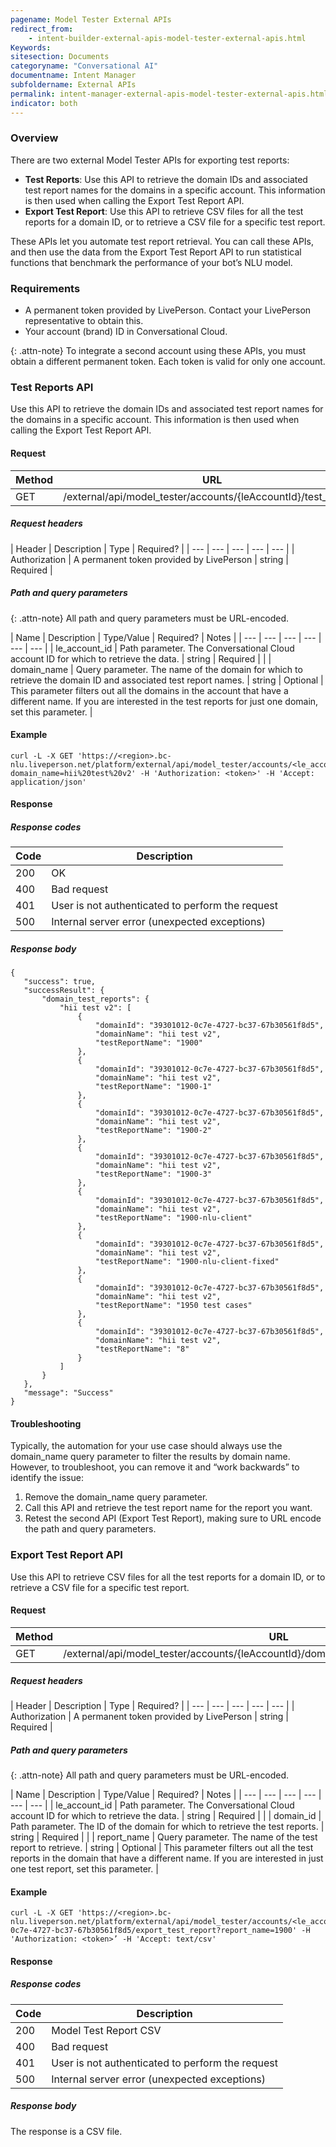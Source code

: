 ```yaml
---
pagename: Model Tester External APIs
redirect_from:
    - intent-builder-external-apis-model-tester-external-apis.html
Keywords:
sitesection: Documents
categoryname: "Conversational AI"
documentname: Intent Manager
subfoldername: External APIs
permalink: intent-manager-external-apis-model-tester-external-apis.html
indicator: both
---
```


### Overview
There are two external Model Tester APIs for exporting test reports:

* **Test Reports**: Use this API to retrieve the domain IDs and associated test report names for the domains in a specific account. This information is then used when calling the Export Test Report API.
* **Export Test Report**: Use this API to retrieve CSV files for all the test reports for a domain ID, or to retrieve a CSV file for a specific test report.

These APIs let you automate test report retrieval. You can call these APIs, and then use the data from the Export Test Report API to run statistical functions that benchmark the performance of your bot’s NLU model.

### Requirements

* A permanent token provided by LivePerson. Contact your LivePerson representative to obtain this.
* Your account (brand) ID in Conversational Cloud.

{: .attn-note}
To integrate a second account using these APIs, you must obtain a different permanent token. Each token is valid for only one account.

### Test Reports API

Use this API to retrieve the domain IDs and associated test report names for the domains in a specific account. This information is then used when calling the Export Test Report API.

#### Request

| Method | URL |
| --- | --- |
| GET | /external/api/model_tester/accounts/{leAccountId}/test_reports |

##### Request headers

| Header | Description | Type | Required? |
| --- | --- | --- | --- | --- |
| Authorization | A permanent token provided by LivePerson | string | Required |

##### Path and query parameters

{: .attn-note}
All path and query parameters must be URL-encoded.

| Name | Description | Type/Value | Required? | Notes |
| --- | --- | --- | --- | --- | --- |
| le_account_id | Path parameter. The Conversational Cloud account ID for which to retrieve the data. | string | Required | |
| domain_name | Query parameter. The name of the domain for which to retrieve the domain ID and associated test report names. | string | Optional | This parameter filters out all the domains in the account that have a different name. If you are interested in the test reports for just one domain, set this parameter. |

#### Example

```
curl -L -X GET 'https://<region>.bc-nlu.liveperson.net/platform/external/api/model_tester/accounts/<le_account_id>/test_reports?domain_name=hii%20test%20v2' -H 'Authorization: <token>' -H 'Accept: application/json'
```

#### Response

##### Response codes

| Code | Description |
| --- | --- |
| 200 | OK |
| 400 | Bad request |
| 401 | User is not authenticated to perform the request |
| 500 | Internal server error (unexpected exceptions) |

##### Response body

```
{
   "success": true,
   "successResult": {
       "domain_test_reports": {
           "hii test v2": [
               {
                   "domainId": "39301012-0c7e-4727-bc37-67b30561f8d5",
                   "domainName": "hii test v2",
                   "testReportName": "1900"
               },
               {
                   "domainId": "39301012-0c7e-4727-bc37-67b30561f8d5",
                   "domainName": "hii test v2",
                   "testReportName": "1900-1"
               },
               {
                   "domainId": "39301012-0c7e-4727-bc37-67b30561f8d5",
                   "domainName": "hii test v2",
                   "testReportName": "1900-2"
               },
               {
                   "domainId": "39301012-0c7e-4727-bc37-67b30561f8d5",
                   "domainName": "hii test v2",
                   "testReportName": "1900-3"
               },
               {
                   "domainId": "39301012-0c7e-4727-bc37-67b30561f8d5",
                   "domainName": "hii test v2",
                   "testReportName": "1900-nlu-client"
               },
               {
                   "domainId": "39301012-0c7e-4727-bc37-67b30561f8d5",
                   "domainName": "hii test v2",
                   "testReportName": "1900-nlu-client-fixed"
               },
               {
                   "domainId": "39301012-0c7e-4727-bc37-67b30561f8d5",
                   "domainName": "hii test v2",
                   "testReportName": "1950 test cases"
               },
               {
                   "domainId": "39301012-0c7e-4727-bc37-67b30561f8d5",
                   "domainName": "hii test v2",
                   "testReportName": "8"
               }
           ]
       }
   },
   "message": "Success"
}
```

#### Troubleshooting

Typically, the automation for your use case should always use the domain_name query parameter to filter the results by domain name. However, to troubleshoot, you can remove it and “work backwards” to identify the issue: 

1. Remove the domain_name query parameter.
2. Call this API and retrieve the test report name for the report you want.
3. Retest the second API (Export Test Report), making sure to URL encode the path and query parameters.

### Export Test Report API

Use this API to retrieve CSV files for all the test reports for a domain ID, or to retrieve a CSV file for a specific test report.

#### Request

| Method | URL |
| --- | --- |
| GET | /external/api/model_tester/accounts/{leAccountId}/domains/{domain_id}/export_test_report |

##### Request headers

| Header | Description | Type | Required? |
| --- | --- | --- | --- | --- |
| Authorization | A permanent token provided by LivePerson | string | Required |

##### Path and query parameters

{: .attn-note}
All path and query parameters must be URL-encoded.

| Name | Description | Type/Value | Required? | Notes |
| --- | --- | --- | --- | --- | --- |
| le_account_id | Path parameter. The Conversational Cloud account ID for which to retrieve the data. | string | Required | |
| domain_id | Path parameter. The ID of the domain for which to retrieve the test reports. | string | Required | |
| report_name | Query parameter. The name of the test report to retrieve. | string | Optional | This parameter filters out all the test reports in the domain that have a different name. If you are interested in just one test report, set this parameter. |

#### Example

```
curl -L -X GET 'https://<region>.bc-nlu.liveperson.net/platform/external/api/model_tester/accounts/<le_account_id>/domains/39301012-0c7e-4727-bc37-67b30561f8d5/export_test_report?report_name=1900' -H 'Authorization: <token>’ -H 'Accept: text/csv'
```

#### Response

##### Response codes

| Code | Description |
| --- | --- |
| 200 | Model Test Report CSV |
| 400 | Bad request |
| 401 | User is not authenticated to perform the request |
| 500 | Internal server error (unexpected exceptions) |

##### Response body

The response is a CSV file.